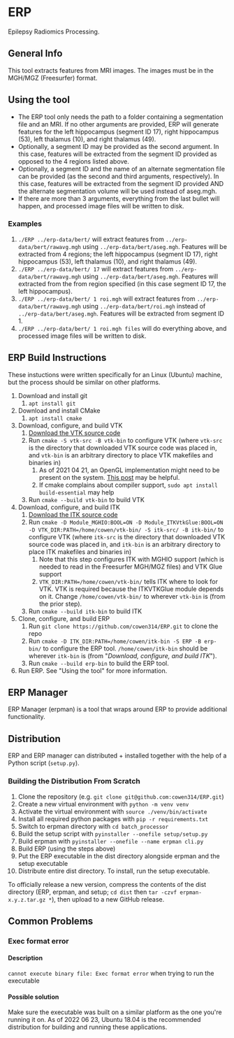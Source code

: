 # ERP
Epilepsy Radiomics Processing.

## General Info

This tool extracts features from MRI images. The images must be in the MGH/MGZ (Freesurfer) format.

## Using the tool

* The ERP tool only needs the path to a folder containing a segmentation file and an MRI. If no other arguments are provided, ERP will generate features for the left hippocampus (segment ID 17), right hippocampus (53), left thalamus (10), and right thalamus (49).
* Optionally, a segment ID may be provided as the second argument. In this case, features will be extracted from the segment ID provided as opposed to the 4 regions listed above.
* Optionally, a segment ID and the name of an alternate segmentation file can be provided (as the second and third arguments, respectively). In this case, features will be extracted from the segment ID provided AND the alternate segmentation volume will be used instead of aseg.mgh.
* If there are more than 3 arguments, everything from the last bullet will happen, and processed image files will be written to disk.

### Examples

1. `./ERP ../erp-data/bert/` will extract features from `../erp-data/bert/rawavg.mgh` using `../erp-data/bert/aseg.mgh`. Features will be extracted from 4 regions; the left hippocampus (segment ID 17), right hippocampus (53), left thalamus (10), and right thalamus (49).
1. `./ERP ../erp-data/bert/ 17` will extract features from `../erp-data/bert/rawavg.mgh` using `../erp-data/bert/aseg.mgh`. Features will extracted from the from region specified (in this case segment ID 17, the left hippocampus).
1. `./ERP ../erp-data/bert/ 1 roi.mgh` will extract features from `../erp-data/bert/rawavg.mgh` using `../erp-data/bert/roi.mgh` instead of `../erp-data/bert/aseg.mgh`. Features will be extracted from segment ID 1.
1. `./ERP ../erp-data/bert/ 1 roi.mgh files` will do everything above, and processed image files will be written to disk.

## ERP Build Instructions

These instuctions were written specifically for an Linux (Ubuntu) machine, but the process should be similar on other platforms.

1. Download and install git
    1. `apt install git`
1. Download and install CMake
    1. `apt install cmake`
1. Download, configure, and build VTK
    1. [Download the VTK source code](https://vtk.org/download/)
    1. Run `cmake -S vtk-src -B vtk-bin` to configure VTK (where `vtk-src` is the directory that downloaded VTK source code was placed in, and `vtk-bin` is an arbitrary directory to place VTK makefiles and binaries in)
        1. As of 2021 04 21, an OpenGL implementation might need to be present on the system. [This post](https://stackoverflow.com/questions/31170869/cmake-could-not-find-opengl-in-ubuntu) may be helpful.
        2. If cmake complains about compiler support, `sudo apt install build-essential` may help
    1. Run `cmake --build vtk-bin` to build VTK 
1. Download, configure, and build ITK
    1. [Download the ITK source code](https://itk.org/download/)
    1. Run `cmake -D Module_MGHIO:BOOL=ON -D Module_ITKVtkGlue:BOOL=ON -D VTK_DIR:PATH=/home/cowen/vtk-bin/ -S itk-src/ -B itk-bin/` to configure VTK (where `itk-src` is the directory that downloaded VTK source code was placed in, and `itk-bin` is an arbitrary directory to place ITK makefiles and binaries in)
        1. Note that this step configures ITK with MGHIO support (which is needed to read in the Freesurfer MGH/MGZ files) and VTK Glue support  
        1. `VTK_DIR:PATH=/home/cowen/vtk-bin/` tells ITK where to look for VTK. VTK is required because the ITKVTKGlue module depends on it. Change `/home/cowen/vtk-bin/` to wherever `vtk-bin` is (from the prior step).
    1. Run `cmake --build itk-bin` to build ITK 
1. Clone, configure, and build ERP
    1. Run `git clone https://github.com/cowen314/ERP.git` to clone the repo
    1. Run `cmake -D ITK_DIR:PATH=/home/cowen/itk-bin -S ERP -B erp-bin/` to configure the ERP tool. `/home/cowen/itk-bin` should be wherever `itk-bin` is (from "*Download, configure, and build ITK*"). 
    1. Run `cmake --build erp-bin` to build the ERP tool. 
1. Run ERP. See "Using the tool" for more information.

## ERP Manager

ERP Manager (erpman) is a tool that wraps around ERP to provide additional functionality.

## Distribution

ERP and ERP manager can distributed + installed together with the help of a Python script (`setup.py`).

### Building the Distribution From Scratch

1. Clone the repository (e.g. `git clone git@github.com:cowen314/ERP.git`)
2. Create a new virtual environment with `python -m venv venv`
3. Activate the virtual environment with `source ./venv/bin/activate`
4. Install all required python packages with `pip -r requirements.txt`
5. Switch to erpman directory with `cd batch_processor`
6. Build the setup script with `pyinstaller --onefile setup/setup.py`
7. Build erpman with `pyinstaller --onefile --name erpman cli.py`
8. Build ERP (using the steps above)
9. Put the ERP executable in the dist directory alongside erpman and the setup executable
10. Distribute entire dist directory. To install, run the setup executable.

To officially release a new version, compress the contents of the dist directory (ERP, erpman, and setup; `cd dist` then `tar -czvf erpman-x.y.z.tar.gz *`), then upload to a new GitHub release.

## Common Problems

### Exec format error

#### Description

`cannot execute binary file: Exec format error` when trying to run the executable

#### Possible solution

Make sure the executable was built on a similar platform as the one you're running it on. As of 2022 06 23, Ubuntu 18.04 is the recommended distribution for building and running these applications.
